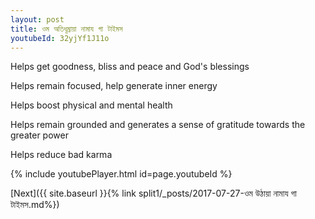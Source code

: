 ```yaml
---
layout: post
title: ওম অতিধূম্রায়া নামায গা টাইমস
youtubeId: 32yjYf1J11o
---
```

 
 
Helps get goodness, bliss and peace and God's blessings
 
Helps remain focused, help generate inner energy 
 
Helps boost physical and mental health 
 
Helps remain grounded and generates a sense of gratitude towards the greater power 
 
Helps reduce bad karma
 
 
 
 


{% include youtubePlayer.html id=page.youtubeId %}
 
[Next]({{ site.baseurl }}{% link  split1/_posts/2017-07-27-ওম উঠায়া নামায গা টাইমস.md%})
 

